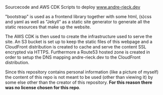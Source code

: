 Sourcecode and AWS CDK Scripts to deploy www.andre-rieck.dev

"bootstrap" is used as a frontend library together with some html, (s)css and yaml as well as 
"Jekyll" as a static site generator to generate all the static resources
that make up the website.

The AWS CDK is then used to create the infrastructure used to serve the site.
An S3 bucket is set up to keep the static files of this webpage and a CloudFront distribution
is created to cache and serve the content SSL encrypted via HTTPS. 
Furthermore a Route53 hosted zone is created in order to setup the DNS mapping andre-rieck.dev to
the CloudFront distribution.

Since this repository contains personal information (like a picture of myself) the content of this
repo is not meant to be used (other than viewing it) by some else other than the creator of this repository.
**For this reason there was no license chosen for this repo**.
